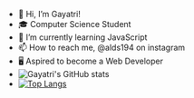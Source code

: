 - 👋 Hi, I’m Gayatri!
- 🎓 Computer Science Student
- 🌱 I’m currently learning JavaScript
- 📫 How to reach me, @alds194 on instagram
- 🖥️ Aspired to become a Web Developer
- ![Gayatri's GitHub stats](https://github-readme-stats.vercel.app/api?username=gayatrisrinivasan&show_icons=true&theme=prussian)
- [![Top Langs](https://github-readme-stats.vercel.app/api/top-langs/?username=gayatrisrinivasan)](https://github.com/gayatrisrinivasan/github-readme-stats)
